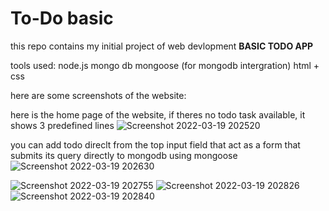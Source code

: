 # To-Do basic

this repo contains my initial project of web devlopment
**BASIC TODO APP**

tools used: 
  node.js
  mongo db
  mongoose (for mongodb intergration)
  html + css
  
  
  
here are some screenshots of the website:

here is the home page of the website, if theres no todo task available, it shows 3 predefined lines
![Screenshot 2022-03-19 202520](https://user-images.githubusercontent.com/76240365/159126426-14218c4a-ca55-4082-a6c3-5dc1f73d70be.png)

you can add todo direclt from the top input field that act as a form that submits its query directly to mongodb using mongoose 
![Screenshot 2022-03-19 202630](https://user-images.githubusercontent.com/76240365/159126428-c7e26cc5-4b88-4807-87a6-a370c1a8c79b.png)


![Screenshot 2022-03-19 202755](https://user-images.githubusercontent.com/76240365/159126432-c1605f6a-ccd1-4284-8f77-20672a3cd2a8.png)
![Screenshot 2022-03-19 202826](https://user-images.githubusercontent.com/76240365/159126433-6816ad4c-e536-4f01-b14e-fb4b5a7f3464.png)
![Screenshot 2022-03-19 202840](https://user-images.githubusercontent.com/76240365/159126435-5cc7399d-c7b0-4f1d-a460-55faa320c904.png)

